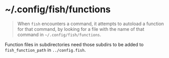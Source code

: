 # ~/.config/fish/functions

> When `fish` encounters a command, it attempts to autoload a function for 
> that command, by looking for a file with the name of that command in 
> `~/.config/fish/functions`.

Function files in subdirectories need those subdirs to be added to 
`fish_function_path` in `../config.fish`.

